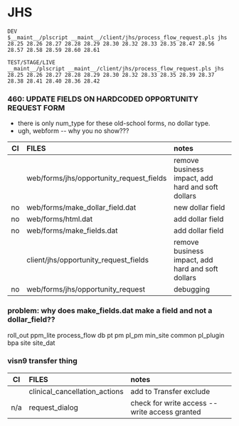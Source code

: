 # JHS

```
DEV
$__maint__/plscript __maint__/client/jhs/process_flow_request.pls jhs 28.25 28.26 28.27 28.28 28.29 28.30 28.32 28.33 28.35 28.47 28.56 28.57 28.58 28.59 28.60 28.61

TEST/STAGE/LIVE
__maint__/plscript __maint__/client/jhs/process_flow_request.pls jhs 28.25 28.26 28.27 28.28 28.29 28.30 28.32 28.33 28.35 28.39 28.37 28.38 28.41 28.40 28.36 28.42
```

### 460: UPDATE FIELDS ON HARDCODED OPPORTUNITY REQUEST FORM
* there is only num_type for these old-school forms, no dollar type.
* ugh, webform -- why you no show???

| CI | FILES | notes |
|:--:|:--|:--|
||web/forms/jhs/opportunity_request_fields | remove business impact, add hard and soft dollars |
|no|web/forms/make_dollar_field.dat|new dollar field |
|no|web/forms/html.dat|add dollar field |
|no|web/forms/make_fields.dat|add dollar field |
||client/jhs/opportunity_request_fields|remove business impact, add hard and soft dollars |
|no|web/forms/jhs/opportunity_request|debugging|


### problem: why does make_fields.dat make a field and not a dollar_field??

roll_out ppm_lite process_flow db pt pm pl_pm min_site common pl_plugin bpa site site_dat



### visn9 transfer thing

| CI | FILES | notes |
|:--:|:--|:--|
||clinical_cancellation_actions|add to Transfer exclude|
|n/a|request_dialog|check for write access -- write access granted|
